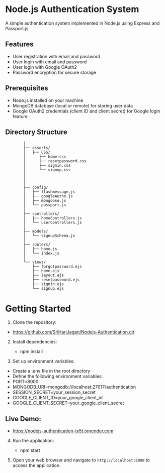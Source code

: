 
# Node.js Authentication System

A simple authentication system implemented in Node.js using Express and Passport.js.

## Features

- User registration with email and password
- User login with email and password
- User login with Google OAuth2
- Password encryption for secure storage




## Prerequisites

- Node.js installed on your machine
- MongoDB database (local or remote) for storing user data
- Google OAuth2 credentials (client ID and client secret) for Google login feature


## Directory Structure

            │
            ├── asserts/
            │   ├── CSS/
            │      ├── home.css
            │      ├── resetpassword.css
            │      ├── signin.css
            │      └── signup.css
            │   
            │       
            │
            ├── config/
            │   ├── flashmessage.js
            │   ├── googleAutho.js
            │   ├── mongoose.js
            │   └── passport.js
            │
            ├── controllers/
            │   ├── homeControllers.js
            │   └── userControllers.js
            │
            ├── models/
            │   └── signupSchema.js
            │
            ├── routers/
            │   ├── home.js
            │   └── index.js
            │
            └── views/
                ├── forgotpassword.ejs
                ├── home.ejs
                ├── layout.ejs
                ├── resetpassword.ejs
                ├── signin.ejs
                └── signup.ejs

  


# Getting Started

1. Clone the repository:

  - https://github.com/SriHariJagan/Nodejs-Authentication.git



2. Install dependencies:
   - npm install

   

4. Set up environment variables:
   
  - Create a .env file in the root directory
  - Define the following environment variables:
  - PORT=8000
  -  MONGODB_URI=mongodb://localhost:27017/authentication
  -  SESSION_SECRET=your_session_secret
  - GOOGLE_CLIENT_ID=your_google_client_id
  -  GOOGLE_CLIENT_SECRET=your_google_client_secret

## Live Demo:
 - https://nodejs-authentication-tx5t.onrender.com 



4. Run the application:
   - npm start

6. Open your web browser and navigate to `http://localhost:8000` to access the application.

